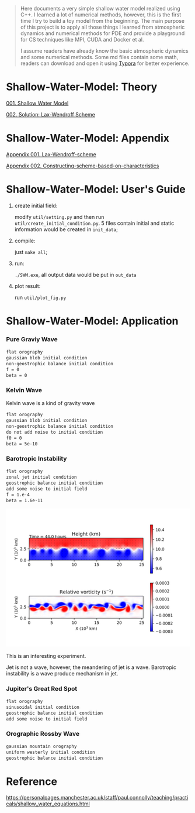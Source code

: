 > Here documents a very simple shallow water model realized using C++. I learned a lot of numerical methods, however, this is the first time I try to build a toy model from the beginning. The main purpose of this project is to apply all those things I learned from atmospheric dynamics and numerical methods for PDE and provide a playground for CS techniques like MPI, CUDA and Docker et al.
>
> I assume readers have already know the basic atmospheric dynamics and some numerical methods. Some md files contain some math, readers can download and open it using [Typora](https://www.typora.io/) for better experience.

# Shallow-Water-Model: Theory

[001. Shallow Water Model](./UserGuide/001.Shallow-Water-Model.md)

[002. Solution: Lax-Wendroff Scheme](./UserGuide/002.Solution-Lax-Wendroff.md)



# Shallow-Water-Model: Appendix

[Appendix 001. Lax-Wendroff-scheme](./UserGuide/Appendix.001.Lax-Wendroff-scheme.md)

[Appendix 002. Constructing-scheme-based-on-characteristics](./UserGuide/Appendix.002.Constructing-scheme-based-on-characteristics.md)



# Shallow-Water-Model: User's Guide

1. create initial field:

   modify `util/setting.py` and then run `util/create_initial_condition.py`. 5 files contain initial and static information would be created in `init_data`;

2. compile:

   just `make all`;

3. run:

   `./SWM.exe`, all output data would be put in `out_data`

4. plot result:

   run `util/plot_fig.py`



# Shallow-Water-Model: Application

### Pure Graviy Wave

```
flat orography 
gaussian blob initial condition
non-geostrophic balance initial condition
f = 0
beta = 0
```



### Kelvin Wave

Kelvin wave is a kind of gravity wave

```
flat orography
gaussian blob initial condition
non-geostrophic balance initial condition
do not add noise to initial condition
f0 = 0
beta = 5e-10
```



### Barotropic Instability

```
flat orography
zonal jet initial condition
geostrophic balance initial condition
add some noise to initial field
f = 1.e-4
beta = 1.6e-11
```

![illustration3](./UserGuide/pics/illustration3.png)

This is an interesting experiment. 

Jet is not a wave, however, the meandering of jet is a wave. Barotropic instability is a wave produce mechanism in jet.



### Jupiter's Great Red Spot

```
flat orography
sinusoidal initial condition
geostrophic balance initial condition
add some noise to initial field
```



### Orographic Rossby Wave

```
gaussian mountain orography
uniform westerly initial condition
geostrophic balance initial condition
```

# Reference
https://personalpages.manchester.ac.uk/staff/paul.connolly/teaching/practicals/shallow_water_equations.html

